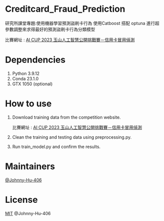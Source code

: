 # Creditcard_Fraud_Prediction
研究所課堂專題:使用機器學習預測盜刷卡行為  使用Catboost 搭配 optuna 進行超參數調整來求得最好的預測盜刷卡行為分類模型

比賽網址 : [AI CUP 2023 玉山人工智慧公開挑戰賽－信用卡冒用偵測](https://tbrain.nchc.org.tw/Competitions/Details/31)

# Dependencies
1. Python 3.9.12
2. Conda 23.1.0
3. GTX 1050 (optional)

# How to use
1. Download training data from the competition website.

    比賽網址 : [AI CUP 2023 玉山人工智慧公開挑戰賽－信用卡冒用偵測](https://tbrain.nchc.org.tw/Competitions/Details/31)

2. Clean the training and testing data using preprocessing.py.
3. Run train_model.py and confirm the results.

# Maintainers
[@Johnny-Hu-406](https://github.com/Johnny-Hu-406)

# License
[MIT](LICENSE) @Johnny-Hu-406
